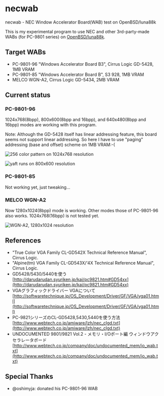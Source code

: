 necwab
======

necwab - NEC Window Accelerator Board(WAB) test on OpenBSD/luna88k

This is my experimental program to use NEC and other 3rd-party-made WABs
(for PC-9801 series) on [OpenBSD/luna88k](http://www.openbsd.org/luna88k.html).

Target WABs
-----------
- PC-9801-96 "Windows Accelerator Board B3", Cirrus Logic GD-5428, 1MB VRAM
- PC-9801-85 "Windows Accelerator Board B", S3 928, 1MB VRAM
- MELCO WGN-A2, Cirrus Logic GD-5434, 2MB VRAM

Current status
--------------
### PC-9801-96

1024x768(8bpp), 800x600(8bpp and 16bpp), and 640x480(8bpp and 16bpp) modes are working with this program.

Note: Although the GD-5428 itself has linear addressing feature, this board seems not support linear addressing.  So here I have to use "paging" addressing (base and offset) scheme on 1MB VRAM:-(

![256 color pattern on 1024x768 resolution](https://pbs.twimg.com/media/CDubVUwVIAAb02C.jpg)

![yaft runs on 800x600 resolution](https://pbs.twimg.com/media/CEDvIo0VAAE-BF0.jpg)

### PC-9801-85

Not working yet, just tweaking...

### MELCO WGN-A2

Now 1280x1024(8bpp) mode is working.  Other modes those of PC-9801-96 also works.  1024x768(16bpp) is not tested yet.

![WGN-A2, 1280x1024 resolution](https://pbs.twimg.com/media/CIjZBZhUcAAUo8S.jpg)

References
----------
- "True Color VGA Family CL-GD542X Technical Reference Manual", Cirrus Logic.
- "Alpine(tm) VGA Family CL-GD543X/'4X Technical Reference Manual", Cirrus Logic.
- GD5428/5430/5440を使う [http://darudarudan.syuriken.jp/kai/pc9821.htm#GD54xx](http://darudarudan.syuriken.jp/kai/pc9821.htm#GD54xx)
- VGAグラフィックドライバー VGAについて [http://softwaretechnique.jp/OS_Development/Driver/GF/VGA/vga01.html](http://softwaretechnique.jp/OS_Development/Driver/GF/VGA/vga01.html)
- PC-9821シリーズのCL-GD5428,5430,5440を使う方法 [http://www.webtech.co.jp/amiware/lzh/nec_clgd.txt](http://www.webtech.co.jp/amiware/lzh/nec_clgd.txt)
- UNDOCUMENTED 9801/9821 Vol.2 - メモリ・I/Oポート編 ウィンドウアクセラレータボード [http://www.webtech.co.jp/company/doc/undocumented_mem/io_wab.txt](http://www.webtech.co.jp/company/doc/undocumented_mem/io_wab.txt)

Special Thanks
--------------
- @oshimyja: donated his PC-9801-96 WAB
